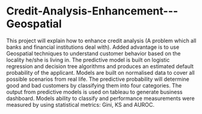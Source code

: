 # Credit-Analysis-Enhancement---Geospatial
This project will explain how to enhance credit analysis (A problem which all banks and financial institutions deal with). Added advantage is to use Geospatial techniques to understand customer behavior based on the locality he/she is living in. 
The predictive model is built on logistic regression and decision tree algorithms and produces an estimated default probability of the applicant. Models are built on normalised data to cover all possible scenarios from real life. 
The predictive probability will determine good and bad customers by classifying them into four categories. The output from predictive models is used on tableau to generate business dashboard. Models ability to classify and performance measurements were measured by using statistical metrics: Gini, KS and AUROC.
